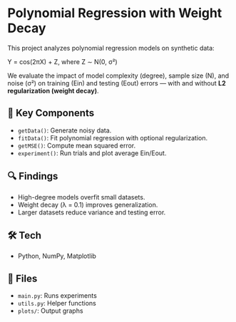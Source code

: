 # Polynomial Regression with Weight Decay


This project analyzes polynomial regression models on synthetic data:

Y = cos(2πX) + Z, where Z ∼ N(0, σ²)

We evaluate the impact of model complexity (degree), sample size (N), and noise (σ²) on training (Ein) and testing (Eout) errors — with and without **L2 regularization (weight decay)**.

## 🔧 Key Components
- `getData()`: Generate noisy data.
- `fitData()`: Fit polynomial regression with optional regularization.
- `getMSE()`: Compute mean squared error.
- `experiment()`: Run trials and plot average Ein/Eout.

## 🔍 Findings
- High-degree models overfit small datasets.
- Weight decay (λ = 0.1) improves generalization.
- Larger datasets reduce variance and testing error.

## 🛠 Tech
- Python, NumPy, Matplotlib

## 📁 Files
- `main.py`: Runs experiments
- `utils.py`: Helper functions
- `plots/`: Output graphs
